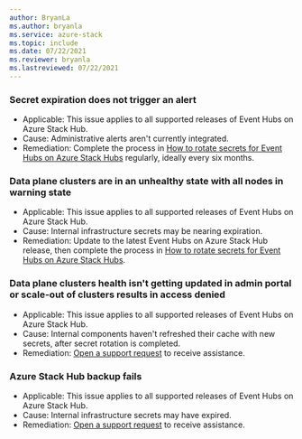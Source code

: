 ```yaml
---
author: BryanLa
ms.author: bryanla
ms.service: azure-stack
ms.topic: include
ms.date: 07/22/2021
ms.reviewer: bryanla
ms.lastreviewed: 07/22/2021
---
```


### Secret expiration does not trigger an alert

- Applicable: This issue applies to all supported releases of Event Hubs on Azure Stack Hub.
- Cause: Administrative alerts aren't currently integrated.
- Remediation: Complete the process in [How to rotate secrets for Event Hubs on Azure Stack Hubs](../operator/event-hubs-rp-rotate-secrets.md) regularly, ideally every six months.

### Data plane clusters are in an unhealthy state with all nodes in warning state

- Applicable: This issue applies to all supported releases of Event Hubs on Azure Stack Hub.
- Cause: Internal infrastructure secrets may be nearing expiration.
- Remediation: Update to the latest Event Hubs on Azure Stack Hub release, then complete the process in [How to rotate secrets for Event Hubs on Azure Stack Hubs](../operator/event-hubs-rp-rotate-secrets.md).

### Data plane clusters health isn't getting updated in admin portal or scale-out of clusters results in access denied

- Applicable: This issue applies to all supported releases of Event Hubs on Azure Stack Hub.
- Cause: Internal components haven't refreshed their cache with new secrets, after secret rotation is completed.
- Remediation: [Open a support request](../operator/azure-stack-help-and-support-overview.md) to receive assistance.

### Azure Stack Hub backup fails

- Applicable: This issue applies to all supported releases of Event Hubs on Azure Stack Hub.
- Cause: Internal infrastructure secrets may have expired.
- Remediation: [Open a support request](../operator/azure-stack-help-and-support-overview.md) to receive assistance.
